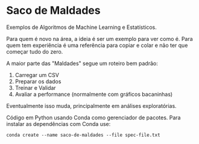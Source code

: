 # Saco de Maldades

Exemplos de Algoritmos de Machine Learning e Estatísticos.

Para quem é novo na área, a ideia é ser um exemplo para ver como é. Para quem tem experiência é uma referência para copiar e colar e não ter que começar tudo do zero.

A maior parte das "Maldades" segue um roteiro bem padrão:

1. Carregar um CSV
2. Preparar os dados
3. Treinar e Validar
4. Avaliar a performance (normalmente com gráficos bacaninhas)

Eventualmente isso muda, principalmente em análises exploratórias.

Código em Python usando Conda como gerenciador de pacotes. Para instalar as dependências com Conda use:

    conda create --name saco-de-maldades --file spec-file.txt

